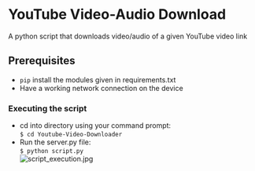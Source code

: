 # YouTube Video-Audio Download
A python script that downloads video/audio of a given YouTube video link

## Prerequisites
- `pip` install the modules given in requirements.txt
- Have a working network connection on the device

### Executing the script
* cd into directory using your command prompt: <br>
```$ cd Youtube-Video-Downloader ```
* Run the server.py file: <br>
```$ python script.py ```
<br>![script_execution.jpg](./script_execution.jpg)